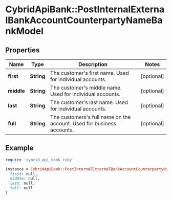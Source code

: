 # CybridApiBank::PostInternalExternalBankAccountCounterpartyNameBankModel

## Properties

| Name | Type | Description | Notes |
| ---- | ---- | ----------- | ----- |
| **first** | **String** | The customer&#39;s first name. Used for individual accounts. | [optional] |
| **middle** | **String** | The customer&#39;s middle name. Used for individual accounts. | [optional] |
| **last** | **String** | The customer&#39;s last name. Used for individual accounts. | [optional] |
| **full** | **String** | The customers&#39;s full name on the account. Used for business accounts. | [optional] |

## Example

```ruby
require 'cybrid_api_bank_ruby'

instance = CybridApiBank::PostInternalExternalBankAccountCounterpartyNameBankModel.new(
  first: null,
  middle: null,
  last: null,
  full: null
)
```

